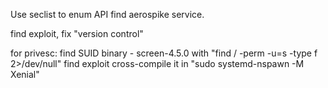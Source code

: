 Use seclist to enum API
find aerospike service.

find exploit, fix "version control"

for privesc:
find SUID binary - screen-4.5.0 with "find / -perm -u=s -type f 2>/dev/null"
find exploit
cross-compile it in  "sudo systemd-nspawn -M Xenial"   